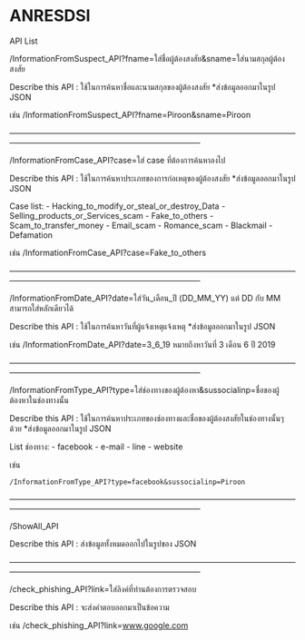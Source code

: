 # ANRESDSI

API List

/InformationFromSuspect_API?fname=ใส่ชื่อผู้ต้องสงสัย&sname=ใส่นามสกุลผู้ต้องสงสัย

Describe this API :
	ใช้ในการค้นหาชื่อและนามสกุลของผู้ต้องสงสัย 
		*ส่งข้อมูลออกมาในรูป JSON 

เช่น
	/InformationFromSuspect_API?fname=Piroon&sname=Piroon

————————————————————————————————————————————————————————————

/InformationFromCase_API?case=ใส่ case ที่ต้องการค้นหาลงไป

Describe this API :
	ใช้ในการค้นหาประเภทของการก่อเหตุของผู้ต้องสงสัย 
		*ส่งข้อมูลออกมาในรูป JSON 

Case list:
	-	Hacking_to_modify_or_steal_or_destroy_Data
	-	Selling_products_or_Services_scam
	-	Fake_to_others
	-	Scam_to_transfer_money
	-	Email_scam
	-	Romance_scam
	-	Blackmail
	-	Defamation

เช่น
	/InformationFromCase_API?case=Fake_to_others

————————————————————————————————————————————————————————————

/InformationFromDate_API?date=ใส่วัน_เดือน_ปี (DD_MM_YY) แต่ DD กับ MM สามารถใส่หลักเดียวได้

Describe this API :
	ใช้ในการค้นหาวันที่ผู้แจ้งเหตุแจ้งเหตุ
		*ส่งข้อมูลออกมาในรูป JSON 

เช่น
	/InformationFromDate_API?date=3_6_19 หมายถึงหาวันที่ 3 เดือน 6 ปี 2019

————————————————————————————————————————————————————————————

/InformationFromType_API?type=ใส่ช่องทางของผู้ต้องหา&sussocialinp=ชื่อของผู้ต้องหาในช่องทางนั้น

Describe this API :
	ใช้ในการค้นหาประเภทของช่องทางและชื่อของผู้ต้องสงสัยในช่องทางนั้นๆด้วย
		*ส่งข้อมูลออกมาในรูป JSON 

List ช่องทาง:
	-	facebook
	-	e-mail
	-	line
	-	website

เช่น

	/InformationFromType_API?type=facebook&sussocialinp=Piroon

————————————————————————————————————————————————————————————

/ShowAll_API

Describe this API :
	ส่งข้อมูลทั้งหมดออกไปในรูปของ JSON

————————————————————————————————————————————————————————————

/check_phishing_API?link=ใส่ลิงค์ที่ท่านต้องการตรวจสอบ

Describe this API :
	จะส่งคำตอบออกมาเป็นข้อความ

เช่น
	/check_phishing_API?link=www.google.com





